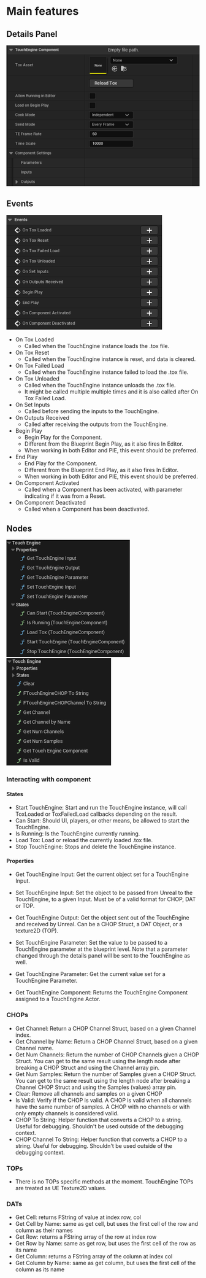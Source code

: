# Main features

## Details Panel
![assets/main-features/touchengine_component_panel.png?raw=true](assets/main-features/touchengine_component_panel.png?raw=true)

<!-- TODO: Explain each bit of the details panel -->

## Events
![assets/main-features/touchengine_component_events.png?raw=true](assets/main-features/touchengine_component_events.png?raw=true)

- On Tox Loaded
    - Called when the TouchEngine instance loads the .tox file. 
- On Tox Reset
    - Called when the TouchEngine instance is reset, and data is cleared.
- On Tox Failed Load
    - Called when the TouchEngine instance failed to load the .tox file.
- On Tox Unloaded
    - Called when the TouchEngine instance unloads the .tox file.
    - It might be called multiple multiple times and it is also called after On Tox Failed Load.
- On Set Inputs
    - Called before sending the inputs to the TouchEngine.
- On Outputs Received
    - Called after receiving the outputs from the TouchEngine.
- Begin Play
    - Begin Play for the Component.
    - Different from the Blueprint Begin Play, as it also fires In Editor.
    - When working in both Editor and PIE, this event should be preferred.
- End Play
    - End Play for the Component.
    - Different from the Blueprint End Play, as it also fires In Editor.
    - When working in both Editor and PIE, this event should be preferred.
- On Component Activated
    - Called when a Component has been activated, with parameter indicating if it was from a Reset.
- On Component Deactivated
    - Called when a Component has been deactivated.

## Nodes
![assets/main-features/touchengine_nodes01.png?raw=true](assets/main-features/touchengine_nodes01.png?raw=true)
![assets/main-features/touchengine_nodes02.png?raw=true](assets/main-features/touchengine_nodes02.png?raw=true)
<!-- TODO: Update pictures with new screenshots when menu is reorganized -->


### Interacting with component
#### States
- Start TouchEngine: Start and run the TouchEngine instance, will call ToxLoaded or ToxFailedLoad callbacks depending on the result.
- Can Start: Should UI, players, or other means, be allowed to start the TouchEngine.
- Is Running: Is the TouchEngine currently running.
- Load Tox: Load or reload the currently loaded .tox file.
- Stop TouchEngine: Stops and delete the TouchEngine instance.
#### Properties
- Get TouchEngine Input: Get the current object set for a TouchEngine Input.
- Set TouchEngine Input: Set the object to be passed from Unreal to the TouchEngine, to a given Input. Must be of a valid format for CHOP, DAT or TOP.
- Get TouchEngine Output: Get the object sent out of the TouchEngine and received by Unreal. Can be a CHOP Struct, a DAT Object, or a texture2D (TOP).
- Set TouchEngine Parameter: Set the value to be passed to a TouchEngine parameter at the blueprint level. Note that a parameter changed through the details panel will be sent to the TouchEngine as well.
- Get TouchEngine Parameter: Get the current value set for a TouchEngine Parameter.

- Get TouchEngine Component: Returns the TouchEngine Component assigned to a TouchEngine Actor.

### CHOPs
- Get Channel: Return a CHOP Channel Struct, based on a given Channel index.
- Get Channel by Name: Return a CHOP Channel Struct, based on a given Channel name.
- Get Num Channels: Return the number of CHOP Channels given a CHOP Struct. You can get to the same result using the length node after breaking a CHOP Struct and using the Channel array pin.
- Get Num Samples: Return the number of Samples given a CHOP Struct. You can get to the same result using the length node after breaking a Channel CHOP Struct and using the Samples (values) array pin.
- Clear: Remove all channels and samples on a given CHOP
- Is Valid: Verify if the CHOP is valid. A CHOP is valid when all channels have the same number of samples. A CHOP with no channels or with only empty channels is considered valid.
- CHOP To String: Helper function that converts a CHOP to a string. Useful for debugging. Shouldn't be used outside of the debugging context.
- CHOP Channel To String: Helper function that converts a CHOP to a string. Useful for debugging. Shouldn't be used outside of the debugging context.

### TOPs
- There is no TOPs specific methods at the moment. TouchEngine TOPs are treated as UE Texture2D values.

### DATs
- Get Cell: returns FString of value at index row, col
- Get Cell by Name: same as get cell, but uses the first cell of the row and column as their names
- Get Row: returns a FString array of the row at index row
- Get Row by Name: same as get row, but uses the first cell of the row as its name
- Get Column: returns a FString array of the column at index col
- Get Column by Name: same as get column, but uses the first cell of the column as its name
